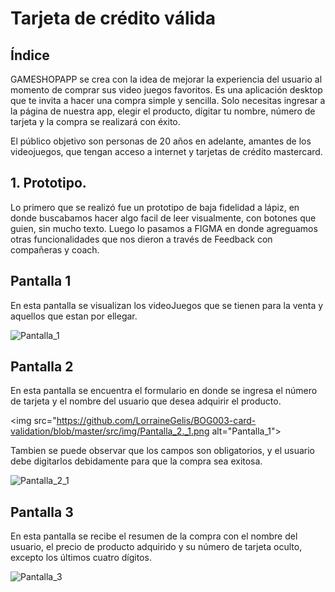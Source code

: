 # Tarjeta de crédito válida

## Índice

GAMESHOPAPP se crea con la idea de mejorar la experiencia del usuario al momento de comprar sus video juegos favoritos. Es una aplicación desktop que te invita a hacer una compra simple y sencilla. Solo necesitas ingresar a la página de nuestra app, elegir el producto, dígitar tu nombre, número de tarjeta y la compra se realizará con éxito.

El público objetivo son personas de 20 años en adelante, amantes de los videojuegos, que tengan acceso a internet y tarjetas de crédito mastercard.

## 1. Prototipo.

Lo primero que se realizó fue un prototipo de baja fidelidad a lápiz, en donde buscabamos hacer algo facil de leer visualmente, con botones que guien, sin mucho texto. Luego lo pasamos a FIGMA en donde agreguamos otras funcionalidades que nos dieron a través de Feedback con compañeras y coach.

## Pantalla 1

En esta pantalla se visualizan los videoJuegos que se tienen para la venta y aquellos que estan por ellegar.

<img src="https://github.com/LorraineGelis/BOG003-card-validation/blob/master/src/img/Pantalla_1.png" alt="Pantalla_1">



## Pantalla 2

En esta pantalla se encuentra el formulario en donde se ingresa el número de tarjeta y el nombre del usuario que desea adquirir el producto.

<img src="https://github.com/LorraineGelis/BOG003-card-validation/blob/master/src/img/Pantalla_2._1.png alt="Pantalla_1">

Tambien se puede observar que los campos son obligatorios, y el usuario debe digitarlos debidamente para que la compra sea exitosa.

<img src="./img/Pantalla_2._1.png" alt="Pantalla_2_1">


## Pantalla 3

En esta pantalla se recibe el resumen de la compra con el nombre del usuario, el precio de producto adquirido y su número de tarjeta oculto, excepto los últimos cuatro dígitos.

<img src="./img/Pantalla_3.png" alt="Pantalla_3">
